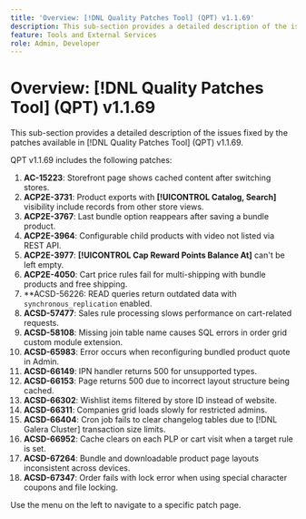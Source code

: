 ```yaml
---
title: 'Overview: [!DNL Quality Patches Tool] (QPT) v1.1.69'
description: This sub-section provides a detailed description of the issues fixed by the patches available in [!DNL Quality Patches Tool] (QPT) v1.1.69.
feature: Tools and External Services
role: Admin, Developer
---
```

# Overview: [!DNL Quality Patches Tool] (QPT) v1.1.69

This sub-section provides a detailed description of the issues fixed by the patches available in [!DNL Quality Patches Tool] (QPT) v1.1.69.

QPT v1.1.69 includes the following patches:
1. **AC-15223**: Storefront page shows cached content after switching stores.
1. **ACP2E-3731**: Product exports with **[!UICONTROL Catalog, Search]** visibility include records from other store views.
1. **ACP2E-3767**: Last bundle option reappears after saving a bundle product.
1. **ACP2E-3964**: Configurable child products with video not listed via REST API.
1. **ACP2E-3977**: **[!UICONTROL Cap Reward Points Balance At]** can't be left empty.
1. **ACP2E-4050**: Cart price rules fail for multi-shipping with bundle products and free shipping.
1. **ACSD-56226: READ queries return outdated data with `synchronous_replication` enabled.
1. **ACSD-57477**: Sales rule processing slows performance on cart-related requests.
1. **ACSD-58108**: Missing join table name causes SQL errors in order grid custom module extension.
1. **ACSD-65983**: Error occurs when reconfiguring bundled product quote in Admin.
1. **ACSD-66149**: IPN handler returns 500 for unsupported types.
1. **ACSD-66153**: Page returns 500 due to incorrect layout structure being cached.
1. **ACSD-66302**: Wishlist items filtered by store ID instead of website.
1. **ACSD-66311**: Companies grid loads slowly for restricted admins.
1. **ACSD-66404**: Cron job fails to clear changelog tables due to [!DNL Galera Cluster] transaction size limits.
1. **ACSD-66952**: Cache clears on each PLP or cart visit when a target rule is set.
1. **ACSD-67264**: Bundle and downloadable product page layouts inconsistent across devices.
1. **ACSD-67347**: Order fails with lock error when using special character coupons and file locking.

Use the menu on the left to navigate to a specific patch page.
